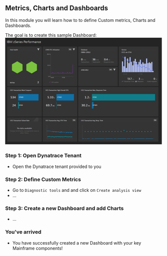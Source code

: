 ## Metrics, Charts and Dashboards

In this module you will learn how to to define Custom metrics, Charts and Dashboards.

The goal is to create this sample Dashboard:
   ![Sample](../../assets/images/IBM_zSeries_Dashboard.png)

### Step 1: Open Dynatrace Tenant
- Open the Dynatrace tenant provided to you

### Step 2: Define Custom Metrics
- Go to `Diagnostic tools` and and click on `Create analysis view`
- ...

### Step 3: Create a new Dashboard and add Charts
- ...

### You've arrived
- You have successfully created a new Dashboard with your key Mainframe components! 





